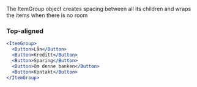 The ItemGroup object creates spacing between all its children and wraps the items when there is no room

### Top-aligned

```jsx
<ItemGroup>
  <Button>Lån</Button>
  <Button>Kreditt</Button>
  <Button>Sparing</Button>
  <Button>Om denne banken</Button>
  <Button>Kontakt</Button>
</ItemGroup>
```
